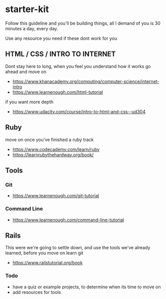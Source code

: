 # starter-kit 
Follow this guideline and you'll be building things,
all I demand of you is 30 minutes a day, every day.

Use any resource you need if these dont work for you

## HTML / CSS / INTRO TO INTERNET
Dont stay here to long, when you feel you understand how it works
go ahead and move on 

* https://www.khanacademy.org/computing/computer-science/internet-intro
* https://www.learnenough.com/html-tutorial

if you want more depth
* https://www.udacity.com/course/intro-to-html-and-css--ud304

## Ruby
move on once you've finished a ruby track

* https://www.codecademy.com/learn/ruby
* https://learnrubythehardway.org/book/

## Tools 
### Git 
* https://www.learnenough.com/git-tutorial

### Command Line
* https://www.learnenough.com/command-line-tutorial

## Rails
This were we're going to settle down, and use the tools we've already learned,
before you move on learn git

* https://www.railstutorial.org/book


### Todo

* have a quiz or example projects, to determine when its time to move on
* add resources for tools
